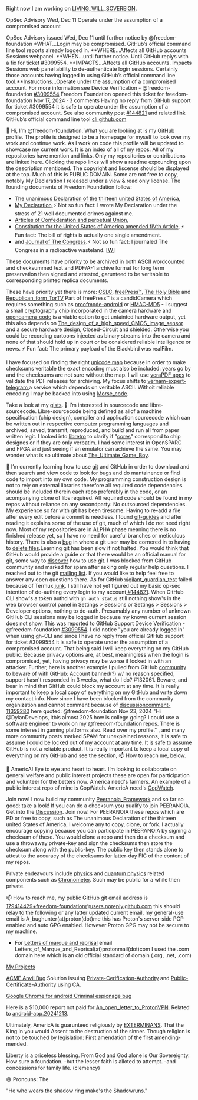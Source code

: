 Right now I am working on [LIVING_WILL_SOVEREIGN](https://github.com/freedom-foundation/LIVING_WILL_SOVEREIGN).

OpSec Advisory Wed, Dec 11 Operate under the assumption of a compromised account

OpSec Advisory issued Wed, Dec 11 until further notice by @freedom-foundation *WHAT...Login may be compromised. GitHub’s official command line tool reports already logged in. **WHERE...Affects all GitHub accounts Sessions webpanel. **WHEN...until further notice. Until GitHub replys with a fix for ticket #3099554. **IMPACTS...Affects all GitHub accounts. Impacts Sessions web panel ability to de-authenticate login sessions. Certainly those accounts having logged in using GitHub’s official command line tool.**Instructions...Operate under the assumption of a compromised account. For more information see Device Verification - @freedom-foundation [#3099554](https://support.github.com/ticket/personal/0/3099554) Freedom Foundation opened this ticket for freedom-foundation Nov 17, 2024 · 3 comments Having no reply from GitHub support for ticket #3099554 it is safe to operate under the assumption of a compromised account. See also community post [#144821](https://github.com/orgs/community/discussions/144821) and related link GitHub’s official command line tool [cli.github.com](https://cli.github.com/)

👋 Hi, I’m @freedom-foundation. What you are looking at is my GitHub profile. The profile is designed to be a homepage for myself to look over my work and continue work. As I work on code this profile will be updated to showcase my current work. It is an index of all of my repos. All of my repositories have mention and links. Only my repositories or contributions are linked here.
 Clicking the repo links will show a readme  expounding upon the description mentioned. The copyright and liscense should be displayed at the top. Much of this is PUBLIC DOMAIN. Some are not free to copy, notably My Declaration I released under a view & read only license.
 The founding documents of Freedom Foundation follow:
- [The unanimous Declaration of the thirteen united States of America](https://github.com/freedom-foundation/The-unanimous-Declaration-of-the-thirteen-united-States-of-America),
- [My Declaration](https://github.com/freedom-foundation/My_Declaration),⚡ Not so fun fact: I wrote My Declaration under the stress of 21 well documented crimes against me.
- [Articles of Confederation and perpetual Union](https://github.com/freedom-foundation/Articles-of-Confederation-and-perpetual-Union),
- [Constitution for the United States of America amended fiVth Article](https://github.com/freedom-foundation/Constitution-for-the-United-States-of-America-amended-fiVth-Article/tree/main),
⚡ Fun fact: The bill of rights is actually one single amendment.
- and [Journal of The Congress](https://github.com/freedom-foundation/Journal-of-The-Congress/tree/main).⚡ Not so fun fact: I journaled The Congress in a radioactive wasteland. [[W](https://en.wikipedia.org/wiki/Coldwater_Creek_(Missouri_river_tributary)#Mallinckrodt_nuclear_waste_contamination)]

 These documents have priority to be archived in both [ASCII](https://github.com/freedom-foundation/ASCII-format-for-Network-Interchange) wordcounted and checksummed text and PDF/A-1 archive format for long term preservation then signed and attested, garunteed to be veritable to corresponding printed replica documents.

 These have priority yet there is more:
 [CSLC](https://github.com/freedom-foundation/Copper_Sovereign_Liberty_Coin),
 [freePress™](https://github.com/freedom-foundation/freePress), [The Holy Bible](https://github.com/freedom-foundation/kjbible) and [Republican_form_TorTV](https://github.com/freedom-foundation/Republican_form_TorTV) Part of freePress™ is a candidCamera which requires something such as [proofmode-android](https://github.com/freedom-foundation/proofmode-android) or [HMAC-MD5](https://github.com/freedom-foundation/Message-Digest_Algorithms/blob/main/rfc6151.txt) - I suggest a small cryptography chip incorporated in the camera hardware and [opencamera-code](https://github.com/freedom-foundation/opencamera-code) is a viable option to get untainted hardware output, yet this also depends on [The_design_of_a_high_speed_CMOS_image_sensor](https://github.com/freedom-foundation/The_design_of_a_high_speed_CMOS_image_sensor) and a secure hardware design, Closed-Circuit and shielded. Otherwise you could be recording cartoons injected as binary streams into the camera and none of that should hold up in court or be considered reliable intelligence or news. ⚡ Fun fact: The primary payload of the Blackbird was realFilm.

 I have focused on finding the right [unicode map](https://github.com/freedom-foundation/unicode_map) because in order to make checksums veritable the exact encoding must also be included: years go by and the checksums are not sure without the map. I will use [veraPDF apps](https://github.com/freedom-foundation/veraPDF-apps) to validate the PDF releases for archiving. My focus shifts to [vernam-expert-telegram
](https://github.com/freedom-foundation/vernam-expert-telegram) a service which depends on veritable ASCII. Withoit reliable encoding I may be backed into using [Morse_code](https://github.com/freedom-foundation/Morse_code).

Take a look at my [gists](https://gist.github.com/freedom-foundation). 
 👀 I’m interested in sourcecode and libre-sourcecode.
  Libre-sourcecode being defined as allof a machine specification (chip design), compiler and application sourcecode which can be written out in respective computer programming languages and archived, saved, transmit, reproduced, and build and run all from paper written legit.
   I looked into [libretro](https://github.com/libretro) to clarify if "[cores](https://github.com/libretro/docs/issues/998?notification_referrer_id=NT_kwDOCrGlnbUxMzA5ODIxMDk5ODoxNzk0MTQ0Mjk#issuecomment-2448401228)" correspond to chip designes or if they are only verbatim. I had some interest in OpenSPARC and FPGA and just seeing if an emulator can achieve the same. You may wonder what is so ultimate about  [The_Ultimate_Game_Boy](https://github.com/freedom-foundation/The_Ultimate_Game_Boy).

🌱  I’m currently learning how to use [git](https://github.com/git/git) and GitHub in order to download and then search and view code to look for bugs and do mantainence or find code to import into my own code. My programming construction design is not to rely on external libraries therefore all required code dependencies should be included therein each repo preferably in the code, or an acompanying clone of libs required. All required code should be found in my repos without reliance on any secondparty: No outsourced dependencies.
      My experience so far with git has been tiresome. Having to re-add a file after every edit before a commit is needless. I found [git-guides](https://github.com/git-guides) and after reading it explains some of the use of git, much of which I do not need right now. Most of my repositories are in ALPHA phase meaning there is no finished release yet, so I have no need for careful branches or meticulous history. There is also a [bug](https://lore.kernel.org/git/P_ttzPnNTtUgpAy8cg_ntLvwskJhz7cmv-fFgDw0K4Y2vOCx8v_AXxHtHEuBtpREOQu9pxpvK6JgLusc5Uyn2wDZ4HZvC3ttM4k-Ry6jBs8=@proton.me/) in where a git user may be cornered in to having to [delete files](https://github.com/freedom-foundation/1611_King_James_Bible/issues/2#issuecomment-2453442561).Learning git has been slow if not halted. You would think that GitHub would provide a guide or that there would be an official manual for git, some way to [discover](https://github.com/orgs/community/discussions/144835#discussion-7495691) how to use git. I was blocked from GitHub community and marked for spam after asking only regular help questions. I reached out to the git [mailing list](https://lore.kernel.org/git/?q=a_bughunter). If you would like to help feel free to answer any open questions there.
      As for GitHub [vigilant_guardian_test](https://github.com/freedom-foundation/vigilant_guardian_test) failed because of Termux [junk](https://github.com/freedom-foundation/vigilant_guardian_test/issues/1).
      I still have not yet figured out my basic op-sec intention of de-authing every login to my account[ #144821](https://github.com/orgs/community/discussions/144821). When GitHub CLI show's a token authd with ```gh auth status``` still nothing show's in the web browser control panel in Settings > Sessions or Settings > Sessions > Developer options, nothing to de-auth. Presumably any number of unknown GitHub CLI sessions may be logged in because my known current session does not show. This was reported to GitHub Support Device Verification - @freedom-foundation
[#3099554](https://support.github.com/ticket/personal/0/3099554). I did notice "you are already logged in" when using gh-CLI and since I have no reply from official GitHub support for ticket #3099554 it is safe to operate under the assumption of a compromised account. That being said I will keep everything on my GitHub public. Because privacy options are, at best, meaningless when the login is compromised, yet, having privacy may be worse if locked in with an attacker.
 Further, here is another example I pulled from GitHub [community](https://github.com/community) to beware of with GitHub: Account banned(?) w/ no reason specified, support hasn't responded in 3 weeks, what do I do? #132061. Beware, and bear in mind that GitHub could block my account at any time. It is really important to keep a local copy of everything on my GitHub and write down my contact info.
 Now since I have been blocked from the community organization and cannot comment because of [discussioncomment-11359280](https://github.com/orgs/community/discussions/23204#discussioncomment-11359280) here quoted:
 @freedom-foundation Nov 23, 2024 "Hi @DylanDevelops, itbis almost 2025 how is college going? I could use a software engineer to work on my @freedom-foundation repos. There is some interest in gaming platforms also. Read over my profile."
 , and many more community posts marked SPAM for unexplained reasons, it is safe to assume I could be locked out of my account at any time. It is safe to assume GitHub is not a reliable product. It is really important to keep a local copy of everything on my GitHub and see the section, 📫 How to reach me, below.

💞️ AmericA! Eye to eye and heart to heart. I’m looking to collaborate on general welfare and public interest projects these are open for participation and volunteer for the betters now. America need's farmers. An example of a public interest repo of mine is CopWatch. AmericA need's [CopWatch](https://github.com/freedom-foundation/Copwatch_Database).

Join now! I now build my community [Peeranoia_Framework](https://github.com/freedom-foundation/Peeranoia_Framework) and so far so good: take a look! If you can do a checksum you qualify to join PEERANOIA. Get into the [Discussion](https://github.com/freedom-foundation/Peeranoia_Framework/discussions/1). Join now! For PEERANOIA these repos which are PD or free to copy, such as The unanimous Declaration of the thirteen united States of America, I welcome any to copy, clone, or fork. I actually encourage copying because you can participate in PEERANOIA by signing a checksum of these. You would clone a repo and then do a checksum and use a throwaway private-key and sign the checksums then store the checksum along with the public-key. The public key then stands alone to attest to the accuracy of the checksums for latter-day FIC of the content of my repos.

Private endeavours include [physics](https://gist.github.com/freedom-foundation/280feb4ef9c35645c774dc8952156a6e) and [quantum physics](https://github.com/freedom-foundation/Quantum_Reality) related components such as [Chronometer](https://github.com/freedom-foundation/Chronometer). Such may be public for a while then private.

📫 How to reach me, my public GitHub git email address is 179414429+freedom-foundation@users.noreply.github.com this should relay to the following or any latter updated current email, my general-use email is A_bughunter(at)proton(dot)me this has Proton's server-side PGP enabled and auto GPG enabled. However Proton GPG may not be secure to my machine.
- For [Letters of marque and reprisal](https://github.com/freedom-foundation/unicode_map#letters-of-marque-and-reprisal) email Letters_of_Marque_and_Reprisal(at)protonmail(dot)com I used the .com domain here which is an old official standard of domain (.org, .net, .com)

[My Projects](https://github.com/freedom-foundation?tab=projects)

[ACME Anvil Bug](https://github.com/freedom-foundation/openssl.20241213/issues/1#issue-2738803277) Solution issuing [Private-Cerification-Authority](https://github.com/freedom-foundation/Private-Cerification-Authority) and [Public-Certificate-Authority](https://github.com/freedom-foundation/Public-Certificate-Authority) using CA.

[Google Chrome for android Criminal espionage bug](https://github.com/users/freedom-foundation/projects/2)

Here is a $10,000 report not paid for [An_open_letter_to_ProtonVPN](https://github.com/freedom-foundation/An_open_letter_to_ProtonVPN). Related to [android-app.20241213](https://github.com/freedom-foundation/android-app.20241213).

Ultimately, AmericA is guarunteed religiously by [EXTERMINANS](https://gist.github.com/freedom-foundation/6bde613d2db0f081ea15b91c8b05e2a9). That the King in you would Assent to the destruction of the sinner. Though religion is not to be touched by legislation: First amendation of the first amending- mended.  

Liberty is a priceless blessing. From God and God alone is Our Sovereignty. How sure a foundation. -but the lesser faith is alloted to attempt. -and concessions for family life. (clemency)

😄 Pronouns: The

"He who wears the shadow ring make's the Shadowruns."
<!---
freedom-foundation/freedom-foundation is a ✨ special ✨ repository because its `README.md` (this file) appears on your GitHub profile.
You can click the Preview link to take a look at your changes.
--->
